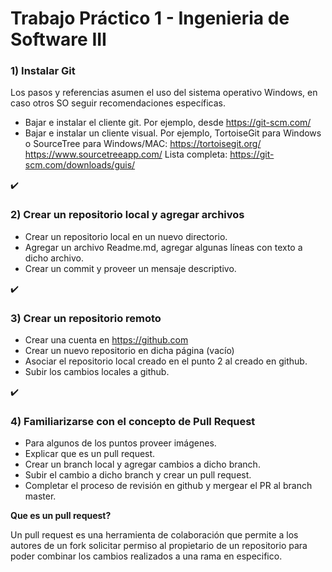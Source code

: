 # Trabajo Práctico 1 - Ingenieria de Software III

### 1) Instalar Git

Los pasos y referencias asumen el uso del sistema operativo Windows, en caso otros SO seguir recomendaciones específicas.

- Bajar e instalar el cliente git. Por ejemplo, desde https://git-scm.com/
- Bajar e instalar un cliente visual. Por ejemplo, TortoiseGit para Windows o SourceTree para Windows/MAC:
https://tortoisegit.org/
https://www.sourcetreeapp.com/
Lista completa: https://git-scm.com/downloads/guis/

:heavy_check_mark:

### 2) Crear un repositorio local y agregar archivos
- Crear un repositorio local en un nuevo directorio.
- Agregar un archivo Readme.md, agregar algunas líneas con texto a dicho archivo.
- Crear un commit y proveer un mensaje descriptivo.

:heavy_check_mark:

### 3) Crear un repositorio remoto
- Crear una cuenta en https://github.com
- Crear un nuevo repositorio en dicha página (vacío)
- Asociar el repositorio local creado en el punto 2 al creado en github.
- Subir los cambios locales a github.

:heavy_check_mark:

### 4) Familiarizarse con el concepto de Pull Request

- Para algunos de los puntos proveer imágenes.
- Explicar que es un pull request.
- Crear un branch local y agregar cambios a dicho branch.
- Subir el cambio a dicho branch y crear un pull request.
- Completar el proceso de revisión en github y mergear el PR al branch master.

**Que es un pull request?**

Un pull request es una herramienta de colaboración que permite a los autores de un fork solicitar permiso al propietario de un repositorio para poder combinar los cambios realizados a una rama en especifico.

